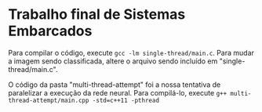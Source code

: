 # Trabalho final de Sistemas Embarcados

Para compilar o código, execute `gcc -lm single-thread/main.c`. Para mudar a imagem sendo classificada, altere o arquivo sendo incluído em "single-thread/main.c". 

O código da pasta "multi-thread-attempt" foi a nossa tentativa de paralelizar a execução da rede neural. Para compilá-lo, execute `g++ multi-thread-attempt/main.cpp -std=c++11 -pthread`
